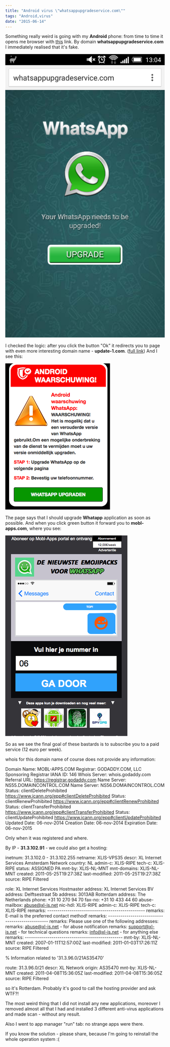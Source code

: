 ```yaml
---
title: "Android virus \"whatsappupgradeservice.com\""
tags: "Android,virus"
date: "2015-06-14"
---
```


Something really weird is going with my **Android** phone: from time to time it opens me browser with [this](https://whatsappupgradeservice.com/customer.freeservice.386/fm9s2l/vio2b5sl.php?brd=HTC&mod=One%20M7&brw=Chrome%20Mobile&ts=tfx03&var1=7d312a26-b1b4-4509&var2=5535aff562729e420e8ceeb6&var3=&cs=9ku3&voluumdata=vid..00000003-3d0b-4b7d-8000-000000000000__vpid..9755b000-125a-11e5-870e-3422459de878__caid..36e10a12-38aa-4efc-af99-15dccbccefe5__rt..R__lid..9b7d3f32-ec7e-4423-bb87-b66cf87e1f52__oid1..b4f877ce-18af-45b0-ad44-5c07aae38467__oid2..46469e09-fd14-49d1-b60f-a1fac563a8a3__var1..7d312a26-b1b4-4509__var2..5535aff562729e420e8ceeb6__rd..&imp_id=7d312a26-b1b4-4509&app_id=5535aff562729e420e8ceeb6) link. By domain **whatsappupgradeservice.com** I immediately realised that it's fake.

![whatsappupgrade android virus](images/2015-06-16-11.04.31.png)

I checked the logic: after you click the button "Ok" it redirects you to page with even more interesting domain name - **update-1.com**. ([full link](https://www.update-1.com/page?cam=267&country=nl&pub=47&subid=13292873813&pubid=5707_1909_15357)) And I see this:

![virus android site](images/Screenshot-2015-06-14-19.23.18.png)

The page says that I should upgrade **Whatapp** application as soon as possible. And when you click green button it forward you to **mobl-apps.com**, where you see:

![android virus browser page](images/Screenshot-2015-06-14-19.28.33.png)

So as we see the final goal of these bastards is to subscribe you to a paid service (12 euro per week).

whois for this domain name of course does not provide any information:

Domain Name: MOBL-APPS.COM
Registrar: GODADDY.COM, LLC
Sponsoring Registrar IANA ID: 146
Whois Server: whois.godaddy.com
Referral URL: https://registrar.godaddy.com
Name Server: NS55.DOMAINCONTROL.COM
Name Server: NS56.DOMAINCONTROL.COM
Status: clientDeleteProhibited https://www.icann.org/epp#clientDeleteProhibited
Status: clientRenewProhibited https://www.icann.org/epp#clientRenewProhibited
Status: clientTransferProhibited https://www.icann.org/epp#clientTransferProhibited
Status: clientUpdateProhibited https://www.icann.org/epp#clientUpdateProhibited
Updated Date: 06-nov-2014
Creation Date: 06-nov-2014
Expiration Date: 06-nov-2015

Only when it was registered and where.

By IP - **31.3.102.91** - we could also get a hosting:

inetnum:        31.3.102.0 - 31.3.102.255
netname:        XLIS-VPS35
descr:          XL Internet Services Amsterdam Network
country:        NL
admin-c:        XLIS-RIPE
tech-c:         XLIS-RIPE
status:         ASSIGNED PA
mnt-by:         XLIS-NL-MNT
mnt-domains:    XLIS-NL-MNT
created:        2011-05-25T19:27:38Z
last-modified:  2011-05-25T19:27:38Z
source:         RIPE  Filtered

role:           XL Internet Services Hostmaster
address:        XL Internet Services BV
address:        Delftsestraat 5b
address:        3013AB Rotterdam
address:        The Netherlands
phone:          +31 10 270 94 70
fax-no:         +31 10 433 44 60
abuse-mailbox:  abuse@xl-is.net
nic-hdl:        XLIS-RIPE
admin-c:        XLIS-RIPE
tech-c:         XLIS-RIPE
remarks:        ------------------------------------------------
remarks:        E-mail is the preferred contact method!
remarks:        ------------------------------------------------
remarks:        Please use one of the following addresses:
remarks:        abuse@xl-is.net   - for abuse notification
remarks:        support@xl-is.net - for technical questions
remarks:        info@xl-is.net    - for anything else
remarks:        ------------------------------------------------
mnt-by:         XLIS-NL-MNT
created:        2007-01-11T12:57:00Z
last-modified:  2011-01-03T17:26:11Z
source:         RIPE  Filtered

% Information related to '31.3.96.0/21AS35470'

route:          31.3.96.0/21
descr:          XL Network
origin:         AS35470
mnt-by:         XLIS-NL-MNT
created:        2011-04-08T15:36:05Z
last-modified:  2011-04-08T15:36:05Z
source:         RIPE  Filtered

so it's Rotterdam. Probably it's good to call the hosting provider and ask WTF?!

The most weird thing that I did not install any new applications, moreover I removed almost all that I had and installed 3 different anti-virus applications and made scan - without any result.

Also I went to app manager "run" tab: no strange apps were there.

If you know the solution - please share, because I'm going to reinstall the whole operation system :(
